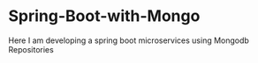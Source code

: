 # Spring-Boot-with-Mongo
Here I am developing a spring boot microservices using Mongodb Repositories 
